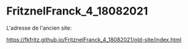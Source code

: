 # FritznelFranck_4_18082021

L'adresse de l'ancien site:

https://fkfritz.github.io/FritznelFranck_4_18082021/old-site/index.html
